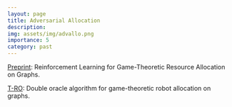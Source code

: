 ```yaml
---
layout: page
title: Adversarial Allocation
description: 
img: assets/img/advallo.png
importance: 5
category: past
---
```


[Preprint](https://arxiv.org/abs/2505.06319): Reinforcement Learning for Game-Theoretic Resource Allocation on Graphs.

[T-RO](https://ieeexplore.ieee.org/abstract/document/10989573): Double oracle algorithm for game-theoretic robot allocation on graphs.